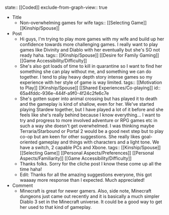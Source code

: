 state:: [[Coded]]
exclude-from-graph-view:: true

- Title
	- Non-overwhelming games for wife
	  tags:: [[Selecting Game]] [[Kinship/Spouse]]
- Post
	- Hi guys, I'm trying to play more games with my wife and build up her confidence towards more challenging games. I really want to play games like Divinity and Diablo with her eventually but she's SO not ready haha.
	  tags:: [[Kinship/Spouse]] [[Desire for Family Gaming]] [[Game Accessibility/Difficulty]]
	- She's also got loads of time to kill in quarantine so I want to find her something she can play without me, and something we can do together. I tend to play heavy depth story intense games so my experience with her style of game is way limited.
	  tags:: [[Motivation to Play]] [[Kinship/Spouse]] [[Shared Experiences/Co-playing]]
	  id:: 65a4fddc-936e-444f-a9f0-4f24c2fe6c7e
	- She's gotten super into animal crossing but has played it to death and the gameplay is kind of shallow, even for her. We've started playing Stardew together, but I have played a lot of it before and she feels like she's really behind because I know everything...
	  I want to try and progress to more involved adventure or RPG games etc in such a way she doesn't get overwhelmed. I was thinking maybe Terraria/Starbound or Portal 2 would be a good next step but to play co-op but am keen for other suggestions. She really likes goal-oriented gameplay and things with characters and a light tone. We have a switch, 2 capable PCs and Xbone.
	  tags:: [[Kinship/Spouse]] [[Selecting Game]] [[Personal Aspects/Preferences]] [[Personal Aspects/Familiarity]] [[Game Accessibility/Difficulty]]
	- Thanks folks. Sorry for the cliche post I know these come up all the time haha!
	- Edit: Thanks for all the amazing suggestions everyone, this got waaaay more response than I expected. Much appreciated!
- Comment
	- Minecraft is great for newer gamers. Also, side note, Minecraft dungeons just came out recently and it is basically a much simpler Diablo 3 set in the Minecraft universe. It could be a good way to get her used to that kind of gameplay.